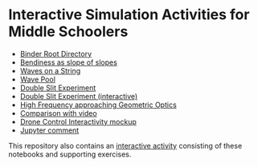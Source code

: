 # Interactive Simulation Activities for Middle Schoolers

* [Binder Root Directory](https://mybinder.org/v2/gh/inducer/splash-activities/master)
* [Bendiness as slope of slopes](https://mybinder.org/v2/gh/inducer/splash-activities/master?filepath=Bendiness%20as%20Slope%20of%20Slopes.ipynb)
* [Waves on a String](https://mybinder.org/v2/gh/inducer/splash-activities/master?filepath=Waves%20in%20One%20Dimension.ipynb)
* [Wave Pool](https://mybinder.org/v2/gh/inducer/splash-activities/master?filepath=Simulated%20Wave%20Pool.ipynb)
* [Double Slit Experiment](https://mybinder.org/v2/gh/inducer/splash-activities/master?filepath=Wave%20Pool%20with%20Source.ipynb)
* [Double Slit Experiment (interactive)](https://mybinder.org/v2/gh/inducer/splash-activities/master?filepath=Wave%20Pool%20with%20Widgets.ipynb)
* [High Frequency approaching Geometric Optics](https://mybinder.org/v2/gh/inducer/splash-activities/master?filepath=Wave%20Pool%20with%20Shadows.ipynb)
* [Comparison with video](https://mybinder.org/v2/gh/inducer/splash-activities/master?filepath=Video%20comparison.ipynb)
* [Drone Control Interactivity mockup](https://mybinder.org/v2/gh/inducer/splash-activities/master?filepath=Drone%20control.ipynb)
* [Jupyter comment](https://mybinder.org/v2/gh/inducer/splash-activities/master?filepath=Jupyter%20cannon.ipynb)

This repository also contains an [interactive
activity](https://relate.cs.illinois.edu/course/gamescamp-waves-s18/flow/camp-activity/start/)
consisting of these notebooks and supporting exercises.
